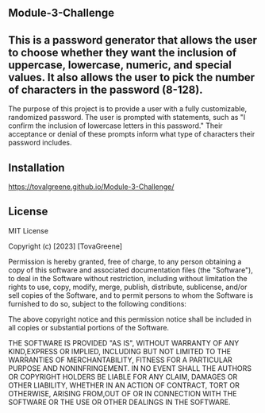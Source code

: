 ## Module-3-Challenge

## This is a password generator that allows the user to choose whether they want the inclusion of uppercase, lowercase, numeric, and special values. It also allows the user to pick the number of characters in the password (8-128). 

The purpose of this project is to provide a user with a fully customizable, randomized password. The user is prompted with statements, such as "I confirm the inclusion of lowercase letters in this password." Their acceptance or denial of these prompts inform what type of characters their password includes. 

## Installation
https://tovalgreene.github.io/Module-3-Challenge/

## License

MIT License

Copyright (c) [2023] [TovaGreene]

Permission is hereby granted, free of charge, to any person obtaining a copy of this software and associated documentation files (the "Software"), to deal in the Software without restriction, including without limitation the rights to use, copy, modify, merge, publish, distribute, sublicense, and/or sell copies of the Software, and to permit persons to whom the Software is furnished to do so, subject to the following conditions:

The above copyright notice and this permission notice shall be included in all copies or substantial portions of the Software.

THE SOFTWARE IS PROVIDED "AS IS", WITHOUT WARRANTY OF ANY KIND,EXPRESS OR IMPLIED, INCLUDING BUT NOT LIMITED TO THE WARRANTIES OF MERCHANTABILITY, FITNESS FOR A PARTICULAR PURPOSE AND NONINFRINGEMENT. IN NO EVENT SHALL THE AUTHORS OR COPYRIGHT HOLDERS BE LIABLE FOR ANY CLAIM, DAMAGES OR OTHER LIABILITY, WHETHER IN AN ACTION OF CONTRACT, TORT OR OTHERWISE, ARISING FROM,OUT OF OR IN CONNECTION WITH THE SOFTWARE OR THE USE OR OTHER DEALINGS IN THE SOFTWARE.
